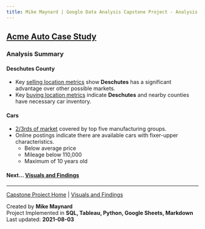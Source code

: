 ```yaml
---
title: Mike Maynard | Google Data Analysis Capstone Project - Analysis Summary
---
```

## [Acme Auto Case Study](/capstone/)

### Analysis Summary

#### Deschutes County

* Key [selling location metrics](metrics/sell.html) show **Deschutes** has a significant advantage over other possible markets.
* Key [buying location metrics](metrics/buy.html) indicate **Deschutes** and nearby counties have necessary car inventory.

#### Cars

* [2/3rds of market](visuals/cars.html) covered by top five manufacturing groups.
* Online postings indicate there are available cars with fixer-upper characteristics.
  * Below average price
  * Mileage below 110,000
  * Maximum of 10 years old





#### Next... [Visuals and Findings](visuals/sell.html)




---
[Capstone Project Home](./) | [Visuals and Findings](visuals.html)

Created by **Mike Maynard**<BR>
Project Implemented in **SQL, Tableau, Python, Google Sheets, Markdown**<BR>
Last updated:  **2021-08-03**
